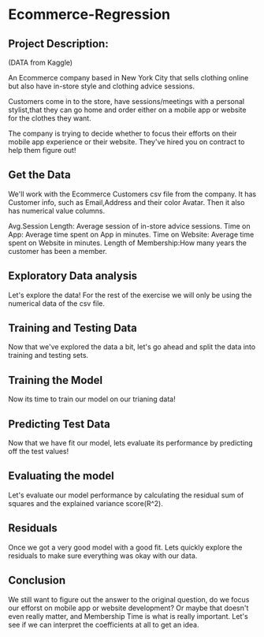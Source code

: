 # Ecommerce-Regression

## Project Description:
(DATA from Kaggle)

An Ecommerce company based in New York City that sells clothing online but also have in-store style and clothing advice sessions.

Customers come in to the store, have sessions/meetings with a personal stylist,that they can go home and order either on a mobile app or website for the clothes they want.

The company is trying to decide whether to focus their efforts on their mobile app experience or their website. They've hired you on contract to help them figure out!

## Get the Data

We'll work with the Ecommerce Customers csv file from the company. It has Customer info, such as Email,Address and their color Avatar. Then it also has numerical value columns.

Avg.Session Length: Average session of in-store advice sessions.
Time on App: Average time spent on App in minutes.
Time on Website: Average time spent on Website in minutes.
Length of Membership:How many years the customer has been a member.

## Exploratory Data analysis

Let's explore the data!
For the rest of the exercise we will only be using the numerical data of the csv file.

## Training and Testing Data

Now that we've explored the data a bit, let's go ahead and split the data into training and testing sets.

## Training the Model

Now its time to train our model on our trianing data!

## Predicting Test Data

Now that we have fit our model, lets evaluate its performance by predicting off the test values!

## Evaluating the model

Let's evaluate our model performance by calculating the residual sum of squares and the explained variance score(R^2).

## Residuals

Once we got a very good model with a good fit. Lets quickly explore the residuals to make sure everything was okay with our data.

## Conclusion

We still want to figure out the answer to the original question, do we focus our efforst on mobile app or website development? Or maybe that doesn't even really matter, and Membership Time is what is really important. Let's see if we can interpret the coefficients at all to get an idea.
